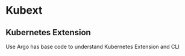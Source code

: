 # Kubext

## Kubernetes Extension

Use Argo has base code to understand Kubernetes Extension and CLI


